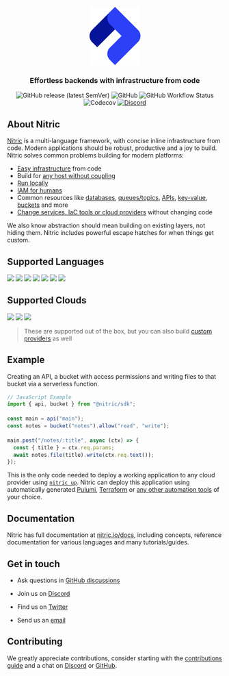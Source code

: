 <p align="center">
  <a href="https://nitric.io">
    <img src="docs/assets/nitric-logo.svg" width="120" alt="Nitric Logo"/>
  </a>
</p>

<h3 align="center">Effortless backends with infrastructure from code</h3>

<p align="center">
  <img alt="GitHub release (latest SemVer)" src="https://img.shields.io/github/v/release/nitrictech/nitric?style=for-the-badge">
  <img alt="GitHub" src="https://img.shields.io/github/license/nitrictech/nitric?style=for-the-badge">
  <img alt="GitHub Workflow Status" src="https://img.shields.io/github/actions/workflow/status/nitrictech/nitric/test.yaml?branch=develop&style=for-the-badge">
  <img alt="Codecov" src="https://img.shields.io/codecov/c/github/nitrictech/nitric?style=for-the-badge">
  <a href="https://discord.gg/Webemece5C"><img alt="Discord" src="https://img.shields.io/discord/955259353043173427?label=discord&style=for-the-badge"></a>
</p>

## About Nitric

[Nitric](https://nitric.io) is a multi-language framework, with concise inline infrastructure from code. Modern applications should be robust, productive and a joy to build. Nitric solves common problems building for modern platforms:

- [Easy infrastructure](https://nitric.io/docs/concepts/introduction#infrastructure-from-code-if-c) from code
- Build for [any host without coupling](https://nitric.io/docs/reference/providers)
- [Run locally](https://nitric.io/docs/getting-started/local-dashboard)
- [IAM for humans](https://nitric.io/docs/concepts/access-control)
- Common resources like [databases](https://nitric.io/docs/sql), [queues/topics](https://nitric.io/docs/messaging), [APIs](https://nitric.io/docs/apis), [key-value](https://nitric.io/docs/keyvalue), [buckets](https://nitric.io/docs/storage) and more
- [Change services, IaC tools or cloud providers](https://nitric.io/docs/reference/providers) without changing code

We also know abstraction should mean building on existing layers, not hiding them. Nitric includes powerful escape hatches for when things get custom.

## Supported Languages

<p>
  <a href="https://github.com/nitrictech/node-sdk"><img src="https://skillicons.dev/icons?i=js"/></a>
  <a href="https://github.com/nitrictech/node-sdk"><img src="https://skillicons.dev/icons?i=ts"/></a>
  <a href="https://github.com/nitrictech/python-sdk"><img src="https://skillicons.dev/icons?i=py"/></a>
  <a href="https://github.com/nitrictech/go-sdk"><img src="https://skillicons.dev/icons?i=go"/></a>
  <a href="https://github.com/nitrictech/dotnet-sdk"><img src="https://skillicons.dev/icons?i=cs"/></a>
  <a href="https://github.com/nitrictech/jvm-sdk"><img src="https://skillicons.dev/icons?i=java"/></a>
  <a href="https://github.com/nitrictech/dart-sdk"><img src="https://skillicons.dev/icons?i=dart"/></a>
</p>

## Supported Clouds

<p>
  <a href="./cloud/aws"><img src="https://skillicons.dev/icons?i=aws"/></a>
  <a href="./cloud/gcp"><img src="https://skillicons.dev/icons?i=gcp"/></a>
  <a href="./cloud/azure"><img src="https://skillicons.dev/icons?i=azure"/></a>
</p>

> These are supported out of the box, but you can also build [custom providers](https://nitric.io/docs/reference/providers/custom/building-custom-provider) as well

## Example

Creating an API, a bucket with access permissions and writing files to that bucket via a serverless function.

```javascript
// JavaScript Example
import { api, bucket } from "@nitric/sdk";

const main = api("main");
const notes = bucket("notes").allow("read", "write");

main.post("/notes/:title", async (ctx) => {
  const { title } = ctx.req.params;
  await notes.file(title).write(ctx.req.text());
});
```

This is the only code needed to deploy a working application to any cloud provider using [`nitric up`](https://nitric.io/docs/getting-started/deployment). Nitric can deploy this application using automatically generated [Pulumi](https://nitric.io/docs/reference/providers/pulumi), [Terraform](https://nitric.io/docs/reference/providers/terraform) or [any other automation tools](https://nitric.io/docs/reference/providers/custom/building-custom-provider) of your choice.

## Documentation

Nitric has full documentation at [nitric.io/docs](https://nitric.io/docs), including concepts, reference documentation for various languages and many tutorials/guides.

## Get in touch

- Ask questions in [GitHub discussions](https://github.com/nitrictech/nitric/discussions)

- Join us on [Discord](https://nitric.io/chat)

- Find us on [Twitter](https://twitter.com/nitric_io)

- Send us an [email](mailto:maintainers@nitric.io)

## Contributing

We greatly appreciate contributions, consider starting with the [contributions guide](./CONTRIBUTING.md) and a chat on [Discord](https://nitric.io/chat) or [GitHub](https://github.com/nitrictech/nitric/discussions).
